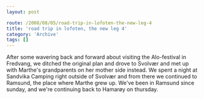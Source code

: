 ```yaml
---
layout: post

route: /2008/08/05/road-trip-in-lofoten-the-new-leg-4
title: 'road trip in lofoten, the new leg 4'
category: 'Archive'
tags: []
---
```


After some wavering back and forward about visiting the Alo-festival in
Fredvang, we ditched the original plan and drove to Svolvær and met up with
Marthe's grandparents on her mother side instead. We spent a night at Sandvika
Camping right outside of Svolvær and from there we continued to Ramsund, the
place where Marthe grew up. We've been in Ramsund since sunday, and we're
continuing back to Hamarøy on thursday.
